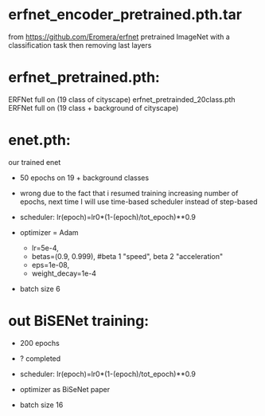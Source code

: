 

# erfnet_encoder_pretrained.pth.tar
from https://github.com/Eromera/erfnet
pretrained ImageNet with a classification task then removing last layers
# erfnet_pretrained.pth:
ERFNet full on (19 class of cityscape)
erfnet_pretrainded_20class.pth
ERFNet full on (19 class + background of cityscape)

# enet.pth:
our trained enet
- 50 epochs on 19 + background classes
- wrong due to the fact that i resumed training increasing number of epochs, next time I will use time-based scheduler instead of step-based

- scheduler:
  lr(epoch)=lr0*(1-(epoch)/tot_epoch)**0.9
  
- optimizer = Adam
  - lr=5e-4, 
  - betas=(0.9, 0.999), #beta 1 "speed", beta 2 "acceleration"
  - eps=1e-08,
  - weight_decay=1e-4
  
- batch size 6

# out BiSENet training:

- 200 epochs
- ? completed

- scheduler:
  lr(epoch)=lr0*(1-(epoch)/tot_epoch)**0.9

- optimizer as BiSeNet paper

- batch size 16

